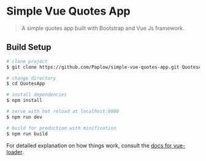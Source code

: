 # Simple Vue Quotes App

> A simple quotes app built with Bootstrap and Vue Js framework.

## Build Setup

``` bash
# clone project
$ git clone https://github.com/Paplow/simple-vue-quotes-app.git QuotesApp

# change directory
$ cd QuotesApp

# install dependencies
$ npm install

# serve with hot reload at localhost:8080
$ npm run dev

# build for production with minification
$ npm run build
```

For detailed explanation on how things work, consult the [docs for vue-loader](http://vuejs.github.io/vue-loader).
